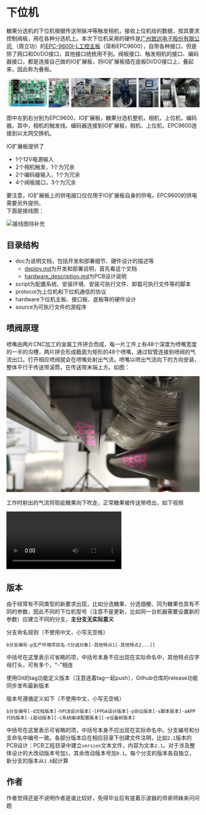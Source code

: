 # 下位机

糖果分选机的下位机根据传送带脉冲等触发相机，接收上位机给的数据，按其要求控制阀板，用在各种分选机上。本次下位机采用的硬件是[广州致远电子股份有限公司 ](https://www.zlg.cn/)（周立功）的[EPC-9600I-L工控主板](https://www.zlg.cn/ipc/ipc/product/id/77.html)（简称EPC9600），自带各种接口，但是除了网口和DI/DO接口，其他接口统统用不到。阀板接口、触发相机的接口、编码器接口，都是连接自己做的IO扩展板，将IO扩展板插在底板DI/DO接口上，叠起来，因此称为叠板。

![qwe](README.assets/qwe.png)

图中左到右分别为EPC9600，IO扩展板，糖果分选机整机，相机，上位机，编码器。其中，相机的触发线、编码器连接到IO扩展板，相机、上位机、EPC9600连接到以太网交换机。

IO扩展板提供了

- 1个12V电源输入
- 2个相机触发，1个为冗余
- 2个编码器输入，1个为冗余
- 4个阀板接口，3个为冗余

要注意，IO扩展板上的供电接口仅仅用于IO扩展板自身的供电，EPC9600的供电需要另外提供。<br>下面是接线图：

![接线图待补充](README.assets/接线图.png)

## 目录结构

- doc为说明文档，包括开发和部署细节、硬件设计的描述等
  - [deploy.md](./doc/deploy.md)为开发和部署说明，首先看这个文档
  - [hardware_description.md](./doc/hardware_description.md)为PCB设计说明
- script为配置系统、安装环境、安装可执行文件、卸载可执行文件等的脚本
- protocol为上位机和下位机通信的协议
- hardware下位机主板、接口板、底板等的硬件设计
- source为可执行文件的源程序

## 喷阀原理

喷嘴由两片CNC加工的金属工件拼合而成，每一片工件上有48个深度为喷嘴宽度的一半的沟槽，两片拼合形成截面为矩形的48个喷嘴，通过软管连接到喷阀的气流出口。打开相应喷阀就会在喷嘴处射出气流。喷嘴以喷出气流向下的方向安装，整体平行于传送带滚筒，在传送带末端上方。如图：

<img src="README.assets/20230208200017.jpg" alt="20230208200017" style="zoom: 50%;" />

工作时射出的气流将瑕疵糖果向下吹走，正常糖果被传送带喷出，如下视频

<video src="README.assets/144262e7fd3707720962e083d5304a7e.mp4"></video>



## 版本

由于经常有不同类型的新要求出现，比如分选糖果、分选烟梗、同为糖果也具有不同的参数，因此不同的下位机型号（注意不是更新，比如同一台机器需要设置新的参数）应建立不同的分支，**主分支无实际意义**

分支命名规则（不使用中文，小写无空格）

```shell
b分支编号-p生产环境项目名-t分选对象[-其他特点1[-其他特点2...]]
```

中括号在这里表示可省略的项，中括号本身不应出现在实际命名中，其他特点应字母打头，可有多个，"-"相连

使用Git的tag功能定义版本（注意连着tag一起push），Github仓库的release功能同步发布最新版本

版本号遵循定义如下（不使用中文，小写无空格）

```shell
b分支编号[-d文档版本]-hPCB设计版本[-lFPGA设计版本]-p协议版本[-s脚本版本]-aAPP代码版本[-i驱动版本][-c系统编译配置版本][-e设备树版本]
```

中括号在这里表示可省略的项，中括号本身不应出现在实际命名中。分支编号和分支命名中编号一致。各部分版本应在相应目录下创建文件注明，比如`2.1`版本的PCB设计：PCB工程目录中建立`version`文本文件，内容为文本`2.1`。对于涉及整体设计的大改动版本号加`1`，其余改动版本号加`0.1`。每个分支的版本各自独立，新分支的版本从`1.0`起计算

##  作者

作者觉得还是不说明作者是谁比较好，免得毕业后有提着示波器的师弟师妹来问问题